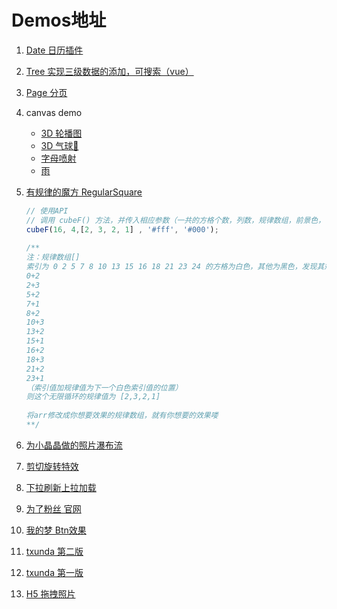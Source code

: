# Demos地址
1. [Date 日历插件](https://geekfeier.github.io/demos/1Date)
2. [Tree 实现三级数据的添加，可搜索（vue）](https://geekfeier.github.io/demos/2Tree)
3. [Page 分页](https://geekfeier.github.io/demos/3Page)
4. canvas demo
    * [3D 轮播图](https://geekfeier.github.io/demos/4Canvas/3dbanner)
    * [3D 气球🎈](https://geekfeier.github.io/demos/4Canvas/ball)
    * [字母喷射](https://geekfeier.github.io/demos/4Canvas/canvasLetters) 
    * [雨](https://geekfeier.github.io/demos/4Canvas/canvasRain)
5. [有规律的魔方  RegularSquare](https://geekfeier.github.io/demos/5RegularSquare)

    ```js
    // 使用API
    // 调用 cubeF() 方法，并传入相应参数（一共的方格个数，列数，规律数组，前景色，背景色） 
    cubeF(16, 4,[2, 3, 2, 1] , '#fff', '#000'); 
     
    /** 
    注：规律数组[]
    索引为 0 2 5 7 8 10 13 15 16 18 21 23 24 的方格为白色，其他为黑色，发现其规律： 
    0+2 
    2+3
    5+2 
    7+1 
    8+2 
    10+3 
    13+2 
    15+1 
    16+2 
    18+3 
    21+2 
    23+1
    （索引值加规律值为下一个白色索引值的位置） 
    则这个无限循环的规律值为 [2,3,2,1]
     
    将arr修改成你想要效果的规律数组，就有你想要的效果喽
    **/ 
    ```

6. [为小晶晶做的照片瀑布流](https://geekfeier.github.io/demos/6LittleJing)
7. [剪切旋转特效](https://geekfeier.github.io/demos/7ClipPath)
8. [下拉刷新上拉加载](https://geekfeier.github.io/demos/8IscorllPage)
9. [为了粉丝 官网](https://geekfeier.github.io/demos/9Forfans)
10. [我的梦 Btn效果](https://geekfeier.github.io/demos/10Mydream)
11. [txunda 第二版](https://geekfeier.github.io/demos/11TxundaV2)
12. [txunda 第一版](https://geekfeier.github.io/demos/12TxundaV1)
13. [H5 拖拽照片](https://geekfeier.github.io/demos/13H5Drag)


